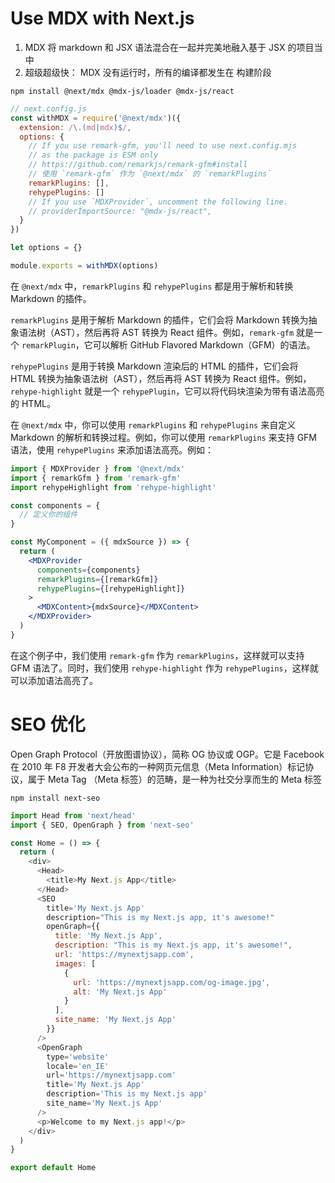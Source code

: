 # Use MDX with Next.js

1. MDX 将 markdown 和 JSX 语法混合在一起并完美地融入基于 JSX 的项目当中
2. 超级超级快： MDX 没有运行时，所有的编译都发生在 构建阶段

```shell
npm install @next/mdx @mdx-js/loader @mdx-js/react
```

```js
// next.config.js
const withMDX = require('@next/mdx')({
  extension: /\.(md|mdx)$/,
  options: {
    // If you use remark-gfm, you'll need to use next.config.mjs
    // as the package is ESM only
    // https://github.com/remarkjs/remark-gfm#install
    // 使用 `remark-gfm` 作为 `@next/mdx` 的 `remarkPlugins`
    remarkPlugins: [],
    rehypePlugins: []
    // If you use `MDXProvider`, uncomment the following line.
    // providerImportSource: "@mdx-js/react",
  }
})

let options = {}

module.exports = withMDX(options)
```

在 `@next/mdx` 中，`remarkPlugins` 和 `rehypePlugins` 都是用于解析和转换 Markdown 的插件。

`remarkPlugins` 是用于解析 Markdown 的插件，它们会将 Markdown 转换为抽象语法树（AST），然后再将 AST 转换为 React 组件。例如，`remark-gfm` 就是一个 `remarkPlugin`，它可以解析 GitHub Flavored Markdown（GFM）的语法。

`rehypePlugins` 是用于转换 Markdown 渲染后的 HTML 的插件，它们会将 HTML 转换为抽象语法树（AST），然后再将 AST 转换为 React 组件。例如，`rehype-highlight` 就是一个 `rehypePlugin`，它可以将代码块渲染为带有语法高亮的 HTML。

在 `@next/mdx` 中，你可以使用 `remarkPlugins` 和 `rehypePlugins` 来自定义 Markdown 的解析和转换过程。例如，你可以使用 `remarkPlugins` 来支持 GFM 语法，使用 `rehypePlugins` 来添加语法高亮。例如：

```jsx
import { MDXProvider } from '@next/mdx'
import { remarkGfm } from 'remark-gfm'
import rehypeHighlight from 'rehype-highlight'

const components = {
  // 定义你的组件
}

const MyComponent = ({ mdxSource }) => {
  return (
    <MDXProvider
      components={components}
      remarkPlugins={[remarkGfm]}
      rehypePlugins={[rehypeHighlight]}
    >
      <MDXContent>{mdxSource}</MDXContent>
    </MDXProvider>
  )
}
```

在这个例子中，我们使用 `remark-gfm` 作为 `remarkPlugins`，这样就可以支持 GFM 语法了。同时，我们使用 `rehype-highlight` 作为 `rehypePlugins`，这样就可以添加语法高亮了。

# SEO 优化

Open Graph Protocol（开放图谱协议），简称 OG 协议或 OGP。它是 Facebook 在 2010 年 F8 开发者大会公布的一种网页元信息（Meta Information）标记协议，属于 Meta Tag （Meta 标签）的范畴，是一种为社交分享而生的 Meta 标签

```shell
npm install next-seo
```

```js
import Head from 'next/head'
import { SEO, OpenGraph } from 'next-seo'

const Home = () => {
  return (
    <div>
      <Head>
        <title>My Next.js App</title>
      </Head>
      <SEO
        title='My Next.js App'
        description="This is my Next.js app, it's awesome!"
        openGraph={{
          title: 'My Next.js App',
          description: "This is my Next.js app, it's awesome!",
          url: 'https://mynextjsapp.com',
          images: [
            {
              url: 'https://mynextjsapp.com/og-image.jpg',
              alt: 'My Next.js App'
            }
          ],
          site_name: 'My Next.js App'
        }}
      />
      <OpenGraph
        type='website'
        locale='en_IE'
        url='https://mynextjsapp.com'
        title='My Next.js App'
        description='This is my Next.js app'
        site_name='My Next.js App'
      />
      <p>Welcome to my Next.js app!</p>
    </div>
  )
}

export default Home
```
